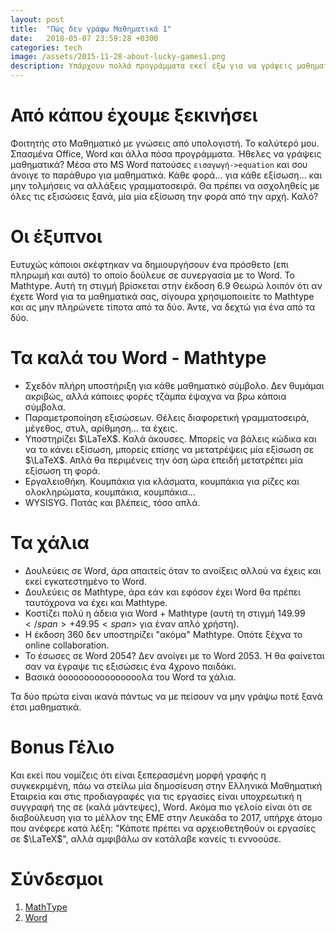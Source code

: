 ```yaml
---
layout: post
title:  "Πώς δεν γράφω Μαθηματικά 1"
date:   2018-05-07 23:59:28 +0300
categories: tech
image: /assets/2015-11-28-about-lucky-games1.png
description: Υπάρχουν πολλά προγράμματα εκεί έξω για να γράψεις μαθηματικά. Κάποια που πρέπει να αποφύγεις.
---
```


# Από κάπου έχουμε ξεκινήσει
Φοιτητής στο Μαθηματικό με γνώσεις από υπολογιστή. Το καλύτερό μου. Σπασμένα Office, Word και άλλα πόσα προγράμματα. Ήθελες να γράψεις μαθηματικά? Μέσα στο MS Word πατούσες `εισαγωγή->equation` και σου άνοιγε το παράθυρο για μαθηματικά. Κάθε φορά... για κάθε εξίσωση... και μην τολμήσεις να αλλάξεις γραμματοσειρά. Θα πρέπει να ασχοληθείς με όλες τις εξισώσεις ξανά, μία μία εξίσωση την φορά από την αρχή. Καλό?

# Οι έξυπνοι
Ευτυχώς κάποιοι σκέφτηκαν να δημιουργήσουν ένα πρόσθετο (επι πληρωμή και αυτό) το οποίο δούλευε σε συνεργασία με το Word. Το Mathtype. Αυτή τη στιγμή βρίσκεται στην έκδοση 6.9 Θεωρώ λοιπόν ότι αν έχετε Word για τα μαθηματικά σας, σίγουρα χρησιμοποιείτε το Mathtype και ας μην πληρώνετε τίποτα από τα δύο. Άντε, να δεχτώ για ένα από τα δύο.

# Τα καλά του Word - Mathtype
* Σχεδόν πλήρη υποστήριξη για κάθε μαθηματικό σύμβολο. Δεν θυμάμαι ακριβώς, αλλά κάποιες φορές τζάμπα έψαχνα να βρω κάποια σύμβολα.
* Παραμετροποίηση εξισώσεων. Θέλεις διαφορετική γραμματοσειρά, μέγεθος, στυλ, αρίθμηση... τα έχεις.
* Υποστηρίζει $\LaTeX$. Καλά άκουσες. Μπορείς να βάλεις κώδικα και να το κάνει εξίσωση, μπορείς επίσης να μετατρέψεις μία εξίσωση σε $\LaTeX$. Απλά θα περιμένεις την όση ώρα επειδή μετατρέπει μία εξίσωση τη φορά.
* Εργαλειοθήκη. Κουμπάκια για κλάσματα, κουμπάκια για ρίζες και ολοκληρώματα, κουμπάκια, κουμπάκια...
* WYSISYG. Πατάς και βλέπεις, τόσο απλά.

# Τα χάλια
* Δουλεύεις σε Word, άρα απαιτείς όταν το ανοίξεις αλλού να έχεις και εκεί εγκατεστημένο το Word.
* Δουλεύεις σε Mathtype, άρα εάν και εφόσον έχει Word θα πρέπει ταυτόχρονα να έχει και Mathtype.
* Κοστίζει πολύ η άδεια για Word + Mathtype (αυτή τη στιγμή 149.99<span>$</span> + 49.95<span>$</span> για έναν απλό χρήστη).
* Η έκδοση 360 δεν υποστηρίζει "ακόμα" Mathtype. Οπότε ξέχνα το online collaboration.
* Το έσωσες σε Word 2054? Δεν ανοίγει με το Word 2053. Ή θα φαίνεται σαν να έγραψε τις εξισώσεις ένα 4χρονο παιδάκι.
* Βασικά όοοοοοοοοοοοοοοολα του Word τα χάλια.

Τα δύο πρώτα είναι ικανά πάντως να με πείσουν να μην γράψω ποτέ ξανά έτσι μαθηματικά.

# Bonus Γέλιο
Και εκεί που νομίζεις ότι είναι ξεπερασμένη μορφή γραφής η συγκεκριμένη, πάω να στείλω μία δημοσίευση στην Ελληνικά Μαθηματική Εταιρεία και στις προδιαγραφές για τις εργασίες είναι υποχρεωτική η συγγραφή της σε (καλά μάντεψες), Word. Ακόμα πιο γελοίο είναι ότι σε διαβούλευση για το μέλλον της ΕΜΕ στην Λευκάδα το 2017, υπήρχε άτομο που ανέφερε κατά λέξη: "Κάποτε πρέπει να αρχειοθετηθούν οι εργασίες σε $\LaTeX$", αλλά αμφιβάλω αν κατάλαβε κανείς τι εννοούσε.

# Σύνδεσμοι
1. [MathΤype](http://www.dessci.com/en/products/mathtype/)
2. [Word](https://products.office.com/en-us/word)
